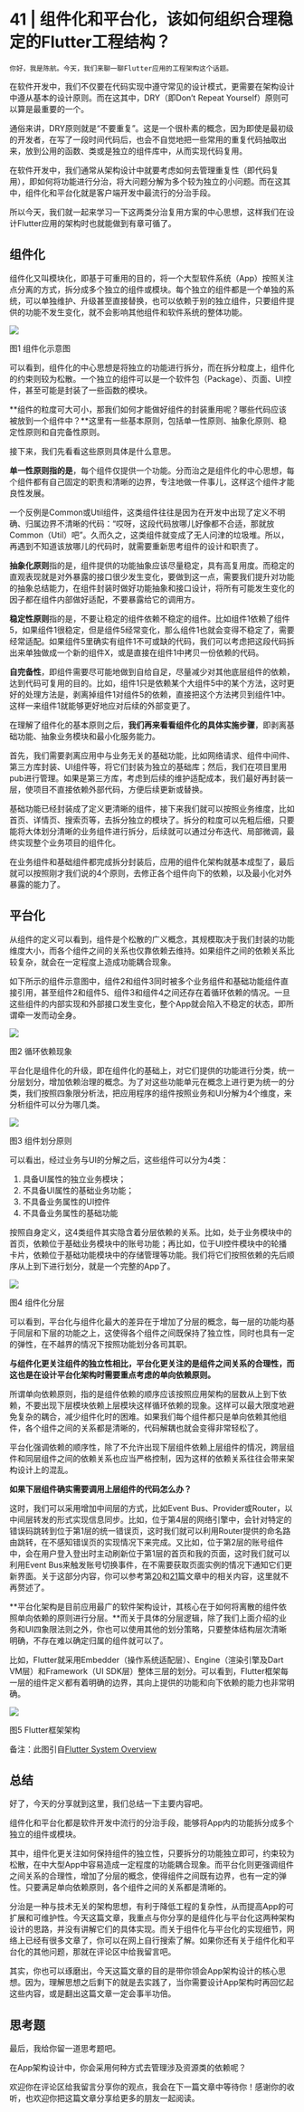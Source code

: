 # 41 | 组件化和平台化，该如何组织合理稳定的Flutter工程结构？

    你好，我是陈航。今天，我们来聊一聊Flutter应用的工程架构这个话题。

在软件开发中，我们不仅要在代码实现中遵守常见的设计模式，更需要在架构设计中遵从基本的设计原则。而在这其中，DRY（即Don’t Repeat Yourself）原则可以算是最重要的一个。

通俗来讲，DRY原则就是“不要重复”。这是一个很朴素的概念，因为即使是最初级的开发者，在写了一段时间代码后，也会不自觉地把一些常用的重复代码抽取出来，放到公用的函数、类或是独立的组件库中，从而实现代码复用。

在软件开发中，我们通常从架构设计中就要考虑如何去管理重复性（即代码复用），即如何将功能进行分治，将大问题分解为多个较为独立的小问题。而在这其中，组件化和平台化就是客户端开发中最流行的分治手段。

所以今天，我们就一起来学习一下这两类分治复用方案的中心思想，这样我们在设计Flutter应用的架构时也就能做到有章可循了。

## 组件化

组件化又叫模块化，即基于可重用的目的，将一个大型软件系统（App）按照关注点分离的方式，拆分成多个独立的组件或模块。每个独立的组件都是一个单独的系统，可以单独维护、升级甚至直接替换，也可以依赖于别的独立组件，只要组件提供的功能不发生变化，就不会影响其他组件和软件系统的整体功能。

![](https://static001.geekbang.org/resource/image/4f/82/4f49b09f5bc9fd33db010d9286ae2e82.png)

图1 组件化示意图

可以看到，组件化的中心思想是将独立的功能进行拆分，而在拆分粒度上，组件化的约束则较为松散。一个独立的组件可以是一个软件包（Package）、页面、UI控件，甚至可能是封装了一些函数的模块。

**组件的粒度可大可小，那我们如何才能做好组件的封装重用呢？哪些代码应该被放到一个组件中？**这里有一些基本原则，包括单一性原则、抽象化原则、稳定性原则和自完备性原则。

接下来，我们先看看这些原则具体是什么意思。

**单一性原则指的是**，每个组件仅提供一个功能。分而治之是组件化的中心思想，每个组件都有自己固定的职责和清晰的边界，专注地做一件事儿，这样这个组件才能良性发展。

一个反例是Common或Util组件，这类组件往往是因为在开发中出现了定义不明确、归属边界不清晰的代码：“哎呀，这段代码放哪儿好像都不合适，那就放Common（Util）吧”。久而久之，这类组件就变成了无人问津的垃圾堆。所以，再遇到不知道该放哪儿的代码时，就需要重新思考组件的设计和职责了。

**抽象化原则**指的是，组件提供的功能抽象应该尽量稳定，具有高复用度。而稳定的直观表现就是对外暴露的接口很少发生变化，要做到这一点，需要我们提升对功能的抽象总结能力，在组件封装时做好功能抽象和接口设计，将所有可能发生变化的因子都在组件内部做好适配，不要暴露给它的调用方。

**稳定性原则**指的是，不要让稳定的组件依赖不稳定的组件。比如组件1依赖了组件5，如果组件1很稳定，但是组件5经常变化，那么组件1也就会变得不稳定了，需要经常适配。如果组件5里确实有组件1不可或缺的代码，我们可以考虑把这段代码拆出来单独做成一个新的组件X，或是直接在组件1中拷贝一份依赖的代码。

**自完备性**，即组件需要尽可能地做到自给自足，尽量减少对其他底层组件的依赖，达到代码可复用的目的。比如，组件1只是依赖某个大组件5中的某个方法，这时更好的处理方法是，剥离掉组件1对组件5的依赖，直接把这个方法拷贝到组件1中。这样一来组件1就能够更好地应对后续的外部变更了。

在理解了组件化的基本原则之后，**我们再来看看组件化的具体实施步骤**，即剥离基础功能、抽象业务模块和最小化服务能力。

首先，我们需要剥离应用中与业务无关的基础功能，比如网络请求、组件中间件、第三方库封装、UI组件等，将它们封装为独立的基础库；然后，我们在项目里用pub进行管理。如果是第三方库，考虑到后续的维护适配成本，我们最好再封装一层，使项目不直接依赖外部代码，方便后续更新或替换。

基础功能已经封装成了定义更清晰的组件，接下来我们就可以按照业务维度，比如首页、详情页、搜索页等，去拆分独立的模块了。拆分的粒度可以先粗后细，只要能将大体划分清晰的业务组件进行拆分，后续就可以通过分布迭代、局部微调，最终实现整个业务项目的组件化。

在业务组件和基础组件都完成拆分封装后，应用的组件化架构就基本成型了，最后就可以按照刚才我们说的4个原则，去修正各个组件向下的依赖，以及最小化对外暴露的能力了。

## 平台化

从组件的定义可以看到，组件是个松散的广义概念，其规模取决于我们封装的功能维度大小，而各个组件之间的关系也仅靠依赖去维持。如果组件之间的依赖关系比较复杂，就会在一定程度上造成功能耦合现象。

如下所示的组件示意图中，组件2和组件3同时被多个业务组件和基础功能组件直接引用，甚至组件2和组件5、组件3和组件4之间还存在着循环依赖的情况。一旦这些组件的内部实现和外部接口发生变化，整个App就会陷入不稳定的状态，即所谓牵一发而动全身。

![](https://static001.geekbang.org/resource/image/4b/73/4bd68bca82792a0e12561d072372c573.png)

图2 循环依赖现象

平台化是组件化的升级，即在组件化的基础上，对它们提供的功能进行分类，统一分层划分，增加依赖治理的概念。为了对这些功能单元在概念上进行更为统一的分类，我们按照四象限分析法，把应用程序的组件按照业务和UI分解为4个维度，来分析组件可以分为哪几类。

![](https://static001.geekbang.org/resource/image/b6/78/b65d4d3e320763be9794a31fb6658978.png)

图3 组件划分原则

可以看出，经过业务与UI的分解之后，这些组件可以分为4类：

1.  具备UI属性的独立业务模块；
2.  不具备UI属性的基础业务功能；
3.  不具备业务属性的UI控件
4.  不具备业务属性的基础功能

按照自身定义，这4类组件其实隐含着分层依赖的关系。比如，处于业务模块中的首页，依赖位于基础业务模块中的账号功能；再比如，位于UI控件模块中的轮播卡片，依赖位于基础功能模块中的存储管理等功能。我们将它们按照依赖的先后顺序从上到下进行划分，就是一个完整的App了。

![](https://static001.geekbang.org/resource/image/95/9c/954527aafaaab090b5bb5a044725d49c.png)

图4 组件化分层

可以看到，平台化与组件化最大的差异在于增加了分层的概念，每一层的功能均基于同层和下层的功能之上，这使得各个组件之间既保持了独立性，同时也具有一定的弹性，在不越界的情况下按照功能划分各司其职。

**与组件化更关注组件的独立性相比，平台化更关注的是组件之间关系的合理性，而这也是在设计平台化架构时需要重点考虑的单向依赖原则。**

所谓单向依赖原则，指的是组件依赖的顺序应该按照应用架构的层数从上到下依赖，不要出现下层模块依赖上层模块这样循环依赖的现象。这样可以最大限度地避免复杂的耦合，减少组件化时的困难。如果我们每个组件都只是单向依赖其他组件，各个组件之间的关系都是清晰的，代码解耦也就会变得非常轻松了。

平台化强调依赖的顺序性，除了不允许出现下层组件依赖上层组件的情况，跨层组件和同层组件之间的依赖关系也应当严格控制，因为这样的依赖关系往往会带来架构设计上的混乱。

**如果下层组件确实需要调用上层组件的代码怎么办？**

这时，我们可以采用增加中间层的方式，比如Event Bus、Provider或Router，以中间层转发的形式实现信息同步。比如，位于第4层的网络引擎中，会针对特定的错误码跳转到位于第1层的统一错误页，这时我们就可以利用Router提供的命名路由跳转，在不感知错误页的实现情况下来完成。又比如，位于第2层的账号组件中，会在用户登入登出时主动刷新位于第1层的首页和我的页面，这时我们就可以利用Event Bus来触发账号切换事件，在不需要获取页面实例的情况下通知它们更新界面。关于这部分内容，你可以参考第[20](https://time.geekbang.org/column/article/116382)和[21](https://time.geekbang.org/column/article/118421)篇文章中的相关内容，这里就不再赘述了。

**平台化架构是目前应用最广的软件架构设计，其核心在于如何将离散的组件依照单向依赖的原则进行分层。**而关于具体的分层逻辑，除了我们上面介绍的业务和UI四象限法则之外，你也可以使用其他的划分策略，只要整体结构层次清晰明确，不存在难以确定归属的组件就可以了。

比如，Flutter就采用Embedder（操作系统适配层）、Engine（渲染引擎及Dart VM层）和Framework（UI SDK层）整体三层的划分。可以看到，Flutter框架每一层的组件定义都有着明确的边界，其向上提供的功能和向下依赖的能力也非常明确。

![](https://static001.geekbang.org/resource/image/eb/dd/eb1550dd9df00fd5b37e181628b782dd.png)

图5 Flutter框架架构

备注：此图引自[Flutter System Overview](https://flutter.dev/docs/resources/technical-overview)

## 总结

好了，今天的分享就到这里，我们总结一下主要内容吧。

组件化和平台化都是软件开发中流行的分治手段，能够将App内的功能拆分成多个独立的组件或模块。

其中，组件化更关注如何保持组件的独立性，只要拆分的功能独立即可，约束较为松散，在中大型App中容易造成一定程度的功能耦合现象。而平台化则更强调组件之间关系的合理性，增加了分层的概念，使得组件之间既有边界，也有一定的弹性。只要满足单向依赖原则，各个组件之间的关系都是清晰的。

分治是一种与技术无关的架构思想，有利于降低工程的复杂性，从而提高App的可扩展和可维护性。今天这篇文章，我重点与你分享的是组件化与平台化这两种架构设计的思路，并没有讲解它们的具体实现。而关于组件化与平台化的实现细节，网络上已经有很多文章了，你可以在网上自行搜索了解。如果你还有关于组件化和平台化的其他问题，那就在评论区中给我留言吧。

其实，你也可以琢磨出，今天这篇文章的目的是带你领会App架构设计的核心思想。因为，理解思想之后剩下的就是去实践了，当你需要设计App架构时再回忆起这些内容，或是翻出这篇文章一定会事半功倍。

## 思考题

最后，我给你留一道思考题吧。

在App架构设计中，你会采用何种方式去管理涉及资源类的依赖呢？

欢迎你在评论区给我留言分享你的观点，我会在下一篇文章中等待你！感谢你的收听，也欢迎你把这篇文章分享给更多的朋友一起阅读。
    